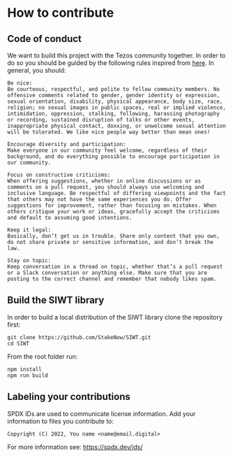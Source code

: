 # How to contribute
## Code of conduct
We want to build this project with the Tezos community together. In order to do so you should be guided by the following rules inspired from [here](https://puppet.com/community/community-guidelines/). In general, you should:

    Be nice:
    Be courteous, respectful, and polite to fellow community members. No offensive comments related to gender, gender identity or expression, sexual orientation, disability, physical appearance, body size, race, religion; no sexual images in public spaces, real or implied violence, intimidation, oppression, stalking, following, harassing photography or recording, sustained disruption of talks or other events, inappropriate physical contact, doxxing, or unwelcome sexual attention will be tolerated. We like nice people way better than mean ones!

    Encourage diversity and participation:
    Make everyone in our community feel welcome, regardless of their background, and do everything possible to encourage participation in our community.

    Focus on constructive criticisms:
    When offering suggestions, whether in online discussions or as comments on a pull request, you should always use welcoming and inclusive language. Be respectful of differing viewpoints and the fact that others may not have the same experiences you do. Offer suggestions for improvement, rather than focusing on mistakes. When others critique your work or ideas, gracefully accept the criticisms and default to assuming good intentions.

    Keep it legal:
    Basically, don’t get us in trouble. Share only content that you own, do not share private or sensitive information, and don’t break the law.

    Stay on topic:
    Keep conversation in a thread on topic, whether that’s a pull request or a Slack conversation or anything else. Make sure that you are posting to the correct channel and remember that nobody likes spam.


## Build the SIWT library
 In order to build a local distribution of the SIWT library clone the repository first:
 ```
git clone https://github.com/StakeNow/SIWT.git
cd SIWT
 ```

From the root folder run:
```
npm install
npm run build
```

## Labeling your contributions
SPDX IDs are used to communicate license information.
Add your information to files you contribute to:

`Copyright (C) 2022, You name <name@email.digital>`

For more information see: https://spdx.dev/ids/

